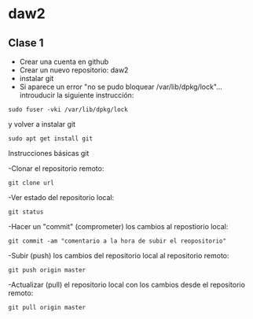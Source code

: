 # daw2

## Clase 1 
- Crear una cuenta en github
- Crear un nuevo repositorio: daw2
- instalar git  
- Si aparece un error "no se pudo bloquear /var/lib/dpkg/lock"... introuducir la siguiente instrucción: 
```
sudo fuser -vki /var/lib/dpkg/lock
```   
y volver a instalar git

```
sudo apt get install git
``` 
Instrucciones básicas git

-Clonar el repositorio remoto:
```
git clone url
```

-Ver estado del repositorio local:
```
git status
```
-Hacer un "commit" (comprometer) los cambios al repostiorio local:
```
git commit -am "comentario a la hora de subir el reopositorio"
```
-Subir (push) los cambios del repositorio local al repositorio remoto:
```
git push origin master
```
-Actualizar (pull) el repositorio local con los cambios desde el repositorio remoto:
```
git pull origin master
```

